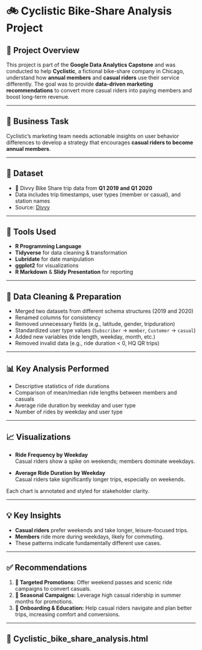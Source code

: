 # 🚲 Cyclistic Bike-Share Analysis Project

## 📌 Project Overview

This project is part of the **Google Data Analytics Capstone** and was conducted to help **Cyclistic**, a fictional bike-share company in Chicago, understand how **annual members** and **casual riders** use their service differently. The goal was to provide **data-driven marketing recommendations** to convert more casual riders into paying members and boost long-term revenue.

---

## 🎯 Business Task

Cyclistic’s marketing team needs actionable insights on user behavior differences to develop a strategy that encourages **casual riders to become annual members**.

---

## 🧩 Dataset

- 📁 Divvy Bike Share trip data from **Q1 2019 and Q1 2020**
- Data includes trip timestamps, user types (member or casual), and station names
- Source: [Divvy](https://divvybikes.com/system-data) 


---

## 🔧 Tools Used

- **R Programming Language**
- **Tidyverse** for data cleaning & transformation
- **Lubridate** for date manipulation
- **ggplot2** for visualizations
- **R Markdown** & **Slidy Presentation** for reporting

---

## 🧹 Data Cleaning & Preparation

- Merged two datasets from different schema structures (2019 and 2020)
- Renamed columns for consistency
- Removed unnecessary fields (e.g., latitude, gender, tripduration)
- Standardized user type values (`Subscriber` → `member`, `Customer` → `casual`)
- Added new variables (ride length, weekday, month, etc.)
- Removed invalid data (e.g., ride duration < 0, HQ QR trips)

---

## 📊 Key Analysis Performed

- Descriptive statistics of ride durations
- Comparison of mean/median ride lengths between members and casuals
- Average ride duration by weekday and user type
- Number of rides by weekday and user type

---

## 📈 Visualizations

- **Ride Frequency by Weekday**  
  Casual riders show a spike on weekends; members dominate weekdays.

- **Average Ride Duration by Weekday**  
  Casual riders take significantly longer trips, especially on weekends.

Each chart is annotated and styled for stakeholder clarity.

---

## 💡 Key Insights

- **Casual riders** prefer weekends and take longer, leisure-focused trips.
- **Members** ride more during weekdays, likely for commuting.
- These patterns indicate fundamentally different use cases.

---

## ✅ Recommendations

1. **🎯 Targeted Promotions:** Offer weekend passes and scenic ride campaigns to convert casuals.
2. **📅 Seasonal Campaigns:** Leverage high casual ridership in summer months for promotions.
3. **🧭 Onboarding & Education:** Help casual riders navigate and plan better trips, increasing comfort and conversions.

---

## 📁 Cyclistic_bike_share_analysis.html
